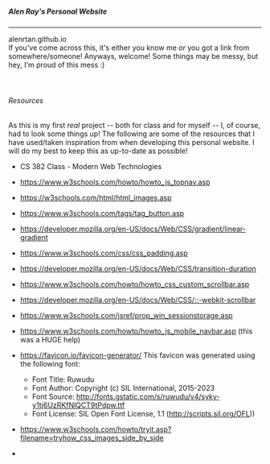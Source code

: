 ##### Alen Ray's Personal Website
---------------------------------------
alenrtan.github.io
<br>
If you've come across this, it's either you know me *or* you got a link from somewhere/someone! Anyways, welcome! Some things may be messy, but hey, I'm proud of this mess :)  
<br>
<br>
###### Resources
As this is my first *real* project -- both for class and for myself -- I, of course, had to look some things up! The following are some of the resources that I have used/taken inspiration from when developing this personal website. I will do my best to keep this as up-to-date as possible!

- CS 382 Class - Modern Web Technologies
- https://www.w3schools.com/howto/howto_js_topnav.asp
- https://w3schools.com/html/html_images.asp
- https://www.w3schools.com/tags/tag_button.asp
- https://developer.mozilla.org/en-US/docs/Web/CSS/gradient/linear-gradient 
- https://www.w3schools.com/css/css_padding.asp
- https://developer.mozilla.org/en-US/docs/Web/CSS/transition-duration
- https://www.w3schools.com/howto/howto_css_custom_scrollbar.asp
- https://developer.mozilla.org/en-US/docs/Web/CSS/::-webkit-scrollbar
- https://www.w3schools.com/jsref/prop_win_sessionstorage.asp
- https://www.w3schools.com/howto/howto_js_mobile_navbar.asp (this was a HUGE help)
- https://favicon.io/favicon-generator/
    This favicon was generated using the following font:

    - Font Title: Ruwudu
    - Font Author: Copyright (c) SIL International, 2015-2023
    - Font Source: http://fonts.gstatic.com/s/ruwudu/v4/syky-y1tj6UzRKfNlQCT9tPdpw.ttf
    - Font License: SIL Open Font License, 1.1 (http://scripts.sil.org/OFL))

- https://www.w3schools.com/howto/tryit.asp?filename=tryhow_css_images_side_by_side
- 